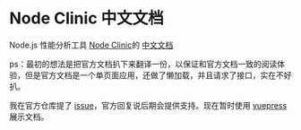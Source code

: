 # Node Clinic 中文文档

Node.js 性能分析工具 [Node Clinic](https://clinicjs.org/documentation/)的 [中文文档](https://youjingyu.github.io/clinic-doc-ch/getting_started.html)

ps：最初的想法是把官方文档扒下来翻译一份，以保证和官方文档一致的阅读体验，但是官方文档是一个单页面应用，还做了懒加载，并且请求了接口，实在不好扒。

我在官方仓库提了 [issue](https://github.com/nearform/node-clinic/issues/113)，官方回复说后期会提供支持。现在暂时使用 [vuepress](https://vuepress.vuejs.org) 展示文档。